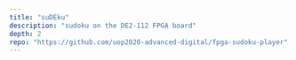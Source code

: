 ```yaml
---
title: "suDEku"
description: "sudoku on the DE2-112 FPGA board"
depth: 2
repo: "https://github.com/uop2020-advanced-digital/fpga-sudoku-player"
---
```


